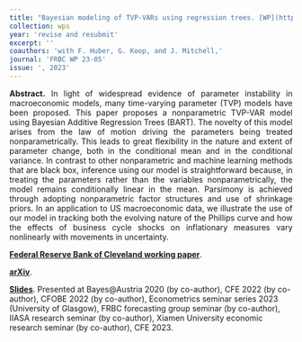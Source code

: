 ```yaml
---
title: "Bayesian modeling of TVP-VARs using regression trees. [WP](https://doi.org/10.26509/frbc-wp-202305)"
collection: wps
year: 'revise and resubmit'
excerpt: ''
coauthors: 'with F. Huber, G. Koop, and J. Mitchell,' 
journal: 'FRBC WP 23-05'
issue: ', 2023'
---
```

<p align="justify"> <b>Abstract.</b> In light of widespread evidence of parameter instability in macroeconomic models, many time-varying parameter (TVP) models have been proposed. This paper proposes a nonparametric TVP-VAR model using Bayesian Additive Regression Trees (BART). The novelty of this model arises from the law of motion driving the parameters being treated nonparametrically. This leads to great flexibility in the nature and extent of parameter change, both in the conditional mean and in the conditional variance. In contrast to other nonparametric and machine learning methods that are black box, inference using our model is straightforward because, in treating the parameters rather than the variables nonparametrically, the model remains conditionally linear in the mean. Parsimony is achieved through adopting nonparametric factor structures and use of shrinkage priors. In an application to US macroeconomic data, we illustrate the use of our model in tracking both the evolving nature of the Phillips curve and how the effects of business cycle shocks on inflationary measures vary nonlinearly with movements in uncertainty.
</p>

[**Federal Reserve Bank of Cleveland working paper**](https://doi.org/10.26509/frbc-wp-202305).

[**arXiv**](https://arxiv.org/abs/2209.11970).

[**Slides**](https://www.dropbox.com/scl/fi/6x0zv90y49cz4of744saz/CFE2023_NP-TVP-VAR.pdf?rlkey=bvn1uzwc275vcfx45pe68icoq&dl=0). Presented at Bayes@Austria 2020 (by co-author), CFE 2022 (by co-author), CFOBE 2022 (by co-author), Econometrics seminar series 2023 (University of Glasgow), FRBC forecasting group seminar (by co-author), IIASA research seminar (by co-author), Xiamen University economic research seminar (by co-author), CFE 2023.



